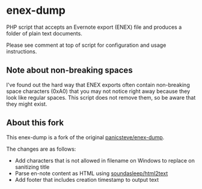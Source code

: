 enex-dump
=========

PHP script that accepts an Evernote export (ENEX) file and produces a folder of plain text documents.

Please see comment at top of script for configuration and usage instructions.

Note about non-breaking spaces
------------------------------

I've found out the hard way that ENEX exports often contain non-breaking space characters (0xA0) that you may not notice right away because they look like regular spaces.  This script does not remove them, so be aware that they might exist.

About this fork
---------------

This enex-dump is a fork of the original [panicsteve/enex-dump](https://github.com/panicsteve/enex-dump).

The changes are as follows:
* Add characters that is not allowed in filename on Windows to replace on sanitizing title
* Parse en-note content as HTML using [soundasleep/html2text](https://github.com/soundasleep/html2text)
* Add footer that includes creation timestamp to output text
